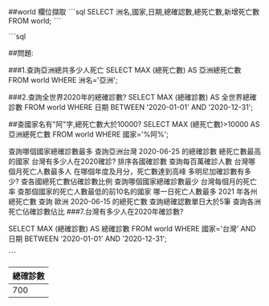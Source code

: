 ##world 欄位擷取
ˋˋˋsql
SELECT 洲名,國家,日期,總確認數,總死亡數,新增死亡數
FROM world;
ˋˋˋ

ˋˋˋsql

##問題:

###1.查詢亞洲總共多少人死亡
SELECT MAX (總死亡數) AS 亞洲總死亡數
FROM world
WHERE 洲名='亞洲';

###2.查詢全世界2020年的總確診數?
SELECT MAX (總確診數) AS 全世界總確診數
FROM world
WHERE 日期 BETWEEN '2020-01-01'  AND '2020-12-31';

##查國家名有"阿"字,總死亡數大於10000?
SELECT MAX (總死亡數)>10000 AS 亞洲總死亡數
FROM world
WHERE 國家='%阿%';


查詢哪個國家總確診數最多
查詢亞洲台灣 2020-06-25 的總確診數
總死亡數最高的國家
台灣有多少人在2020確診?
排序各國確診數
查詢每百萬確診人數
台灣哪個月死亡人數最多人
在哪個年度及月分，死亡數達到高峰
多明尼加確診數有多少?
查各國總死亡數佔確診數比例
查詢哪個國家總確診數最少
台灣每個月的死亡率
查那個國家的死亡人數最低的前10名的國家
哪一日死亡人數最多
2021 年各州總死亡數
查詢 歐洲 2020-06-15 的總死亡數
查詢總確認數單日大於5筆
查詢各洲死亡佔確診數佔比
###7.台灣有多少人在2020年確診數?

SELECT MAX (總確診數) AS 總確診數
FROM world
WHERE 國家='台灣' AND 日期 BETWEEN '2020-01-01'  AND '2020-12-31';

ˋˋˋ


| 總確診數 | 
| --- |
| 700 |

